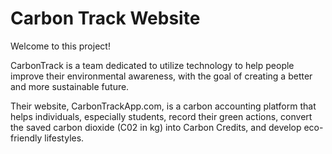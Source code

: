 # Carbon Track Website

Welcome to this project!

CarbonTrack is a team dedicated to utilize technology to help people improve their environmental awareness, with the goal of creating a better and more sustainable future. 

Their website, CarbonTrackApp.com, is a carbon accounting platform that helps individuals, especially students, record their green actions, convert the saved carbon dioxide (C02 in kg) into Carbon Credits, and develop eco-friendly lifestyles.

